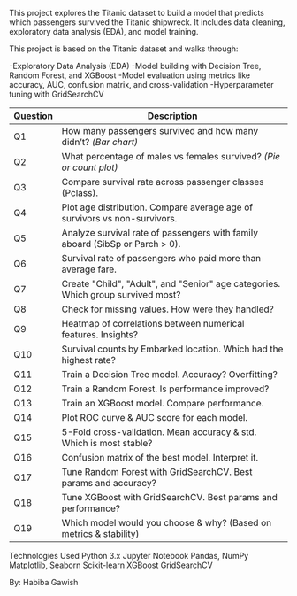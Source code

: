 This project explores the Titanic dataset to build a model that predicts which passengers survived the Titanic shipwreck. It includes data cleaning, exploratory data analysis (EDA), and model training.

This project is based on the Titanic dataset and walks through:

-Exploratory Data Analysis (EDA)
-Model building with Decision Tree, Random Forest, and XGBoost
-Model evaluation using metrics like accuracy, AUC, confusion matrix, and cross-validation
-Hyperparameter tuning with GridSearchCV

| Question | Description                                                                      |
| -------- | -------------------------------------------------------------------------------- |
| Q1       | How many passengers survived and how many didn’t? *(Bar chart)*                  |
| Q2       | What percentage of males vs females survived? *(Pie or count plot)*              |
| Q3       | Compare survival rate across passenger classes (Pclass).                         |
| Q4       | Plot age distribution. Compare average age of survivors vs non-survivors.        |
| Q5       | Analyze survival rate of passengers with family aboard (SibSp or Parch > 0).     |
| Q6       | Survival rate of passengers who paid more than average fare.                     |
| Q7       | Create "Child", "Adult", and "Senior" age categories. Which group survived most? |
| Q8       | Check for missing values. How were they handled?                                 |
| Q9       | Heatmap of correlations between numerical features. Insights?                    |
| Q10      | Survival counts by Embarked location. Which had the highest rate?                |
| Q11      | Train a Decision Tree model. Accuracy? Overfitting?                 |
| Q12      | Train a Random Forest. Is performance improved?                     |
| Q13      | Train an XGBoost model. Compare performance.                        |
| Q14      | Plot ROC curve & AUC score for each model.                          |
| Q15      | 5-Fold cross-validation. Mean accuracy & std. Which is most stable? |
| Q16      | Confusion matrix of the best model. Interpret it.                   |
| Q17      | Tune Random Forest with GridSearchCV. Best params and accuracy?     |
| Q18      | Tune XGBoost with GridSearchCV. Best params and performance?        |
| Q19      | Which model would you choose & why? (Based on metrics & stability)  |



Technologies Used
Python 3.x
Jupyter Notebook
Pandas, NumPy
Matplotlib, Seaborn
Scikit-learn
XGBoost
GridSearchCV

By:
Habiba Gawish
